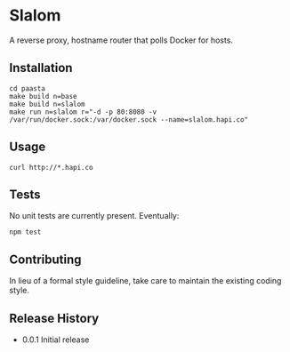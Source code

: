 Slalom
======

A reverse proxy, hostname router that polls Docker for hosts.

## Installation

    cd paasta
    make build n=base
    make build n=slalom
    make run n=slalom r="-d -p 80:8080 -v /var/run/docker.sock:/var/docker.sock --name=slalom.hapi.co"

## Usage

    curl http://*.hapi.co

## Tests

No unit tests are currently present. Eventually:

    npm test

## Contributing

In lieu of a formal style guideline, take care to maintain the existing coding style.

## Release History

+ 0.0.1 Initial release

